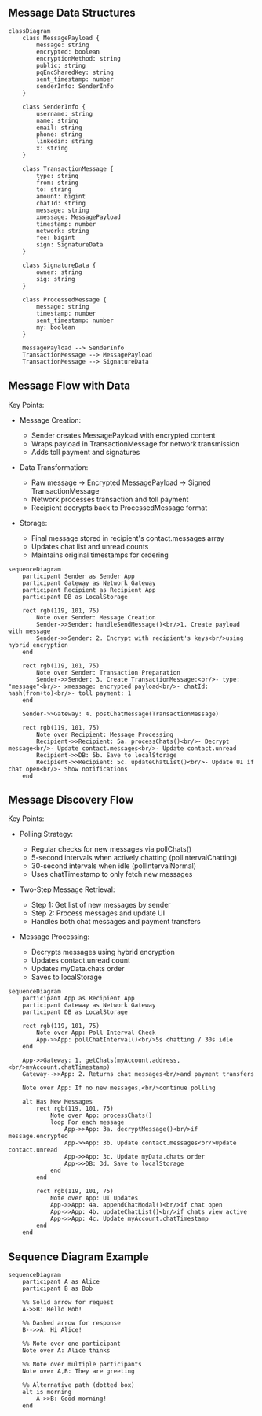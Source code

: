 ## Message Data Structures

```mermaid
classDiagram
    class MessagePayload {
        message: string
        encrypted: boolean
        encryptionMethod: string
        public: string
        pqEncSharedKey: string
        sent_timestamp: number
        senderInfo: SenderInfo
    }

    class SenderInfo {
        username: string
        name: string
        email: string
        phone: string
        linkedin: string
        x: string
    }

    class TransactionMessage {
        type: string
        from: string
        to: string
        amount: bigint
        chatId: string
        message: string
        xmessage: MessagePayload
        timestamp: number
        network: string
        fee: bigint
        sign: SignatureData
    }

    class SignatureData {
        owner: string
        sig: string
    }

    class ProcessedMessage {
        message: string
        timestamp: number
        sent_timestamp: number
        my: boolean
    }

    MessagePayload --> SenderInfo
    TransactionMessage --> MessagePayload
    TransactionMessage --> SignatureData
```

## Message Flow with Data

Key Points:

- Message Creation:

  - Sender creates MessagePayload with encrypted content
  - Wraps payload in TransactionMessage for network transmission
  - Adds toll payment and signatures

- Data Transformation:

  - Raw message → Encrypted MessagePayload → Signed TransactionMessage
  - Network processes transaction and toll payment
  - Recipient decrypts back to ProcessedMessage format

- Storage:
  - Final message stored in recipient's contact.messages array
  - Updates chat list and unread counts
  - Maintains original timestamps for ordering

```mermaid
sequenceDiagram
    participant Sender as Sender App
    participant Gateway as Network Gateway
    participant Recipient as Recipient App
    participant DB as LocalStorage

    rect rgb(119, 101, 75)
        Note over Sender: Message Creation
        Sender->>Sender: handleSendMessage()<br/>1. Create payload with message
        Sender->>Sender: 2. Encrypt with recipient's keys<br/>using hybrid encryption
    end

    rect rgb(119, 101, 75)
        Note over Sender: Transaction Preparation
        Sender->>Sender: 3. Create TransactionMessage:<br/>- type: "message"<br/>- xmessage: encrypted payload<br/>- chatId: hash(from+to)<br/>- toll payment: 1
    end

    Sender->>Gateway: 4. postChatMessage(TransactionMessage)

    rect rgb(119, 101, 75)
        Note over Recipient: Message Processing
        Recipient->>Recipient: 5a. processChats()<br/>- Decrypt message<br/>- Update contact.messages<br/>- Update contact.unread
        Recipient->>DB: 5b. Save to localStorage
        Recipient->>Recipient: 5c. updateChatList()<br/>- Update UI if chat open<br/>- Show notifications
    end
```

## Message Discovery Flow

Key Points:

- Polling Strategy:

  - Regular checks for new messages via pollChats()
  - 5-second intervals when actively chatting (pollIntervalChatting)
  - 30-second intervals when idle (pollIntervalNormal)
  - Uses chatTimestamp to only fetch new messages

- Two-Step Message Retrieval:

  - Step 1: Get list of new messages by sender
  - Step 2: Process messages and update UI
  - Handles both chat messages and payment transfers

- Message Processing:
  - Decrypts messages using hybrid encryption
  - Updates contact.unread count
  - Updates myData.chats order
  - Saves to localStorage

```mermaid
sequenceDiagram
    participant App as Recipient App
    participant Gateway as Network Gateway
    participant DB as LocalStorage

    rect rgb(119, 101, 75)
        Note over App: Poll Interval Check
        App->>App: pollChatInterval()<br/>5s chatting / 30s idle
    end

    App->>Gateway: 1. getChats(myAccount.address,<br/>myAccount.chatTimestamp)
    Gateway-->>App: 2. Returns chat messages<br/>and payment transfers

    Note over App: If no new messages,<br/>continue polling

    alt Has New Messages
        rect rgb(119, 101, 75)
            Note over App: processChats()
            loop For each message
                App->>App: 3a. decryptMessage()<br/>if message.encrypted
                App->>App: 3b. Update contact.messages<br/>Update contact.unread
                App->>App: 3c. Update myData.chats order
                App->>DB: 3d. Save to localStorage
            end
        end

        rect rgb(119, 101, 75)
            Note over App: UI Updates
            App->>App: 4a. appendChatModal()<br/>if chat open
            App->>App: 4b. updateChatList()<br/>if chats view active
            App->>App: 4c. Update myAccount.chatTimestamp
        end
    end
```

## Sequence Diagram Example

```mermaid
sequenceDiagram
    participant A as Alice
    participant B as Bob

    %% Solid arrow for request
    A->>B: Hello Bob!

    %% Dashed arrow for response
    B-->>A: Hi Alice!

    %% Note over one participant
    Note over A: Alice thinks

    %% Note over multiple participants
    Note over A,B: They are greeting

    %% Alternative path (dotted box)
    alt is morning
        A->>B: Good morning!
    end
```
